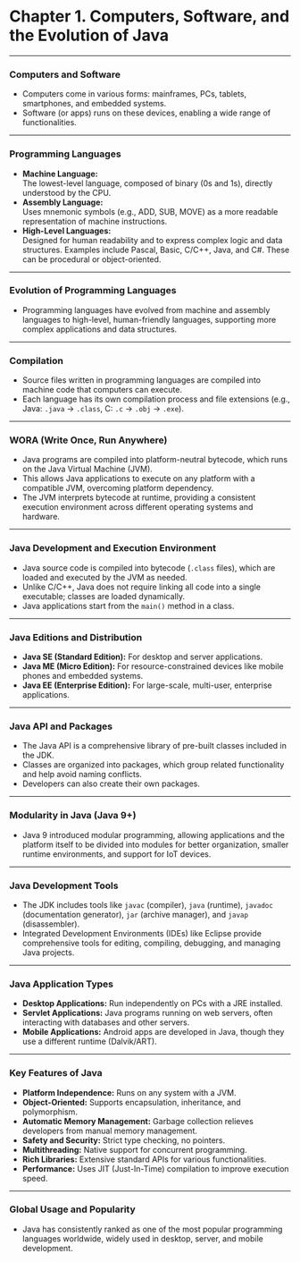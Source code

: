 # Chapter 1. Computers, Software, and the Evolution of Java

---

### Computers and Software

- Computers come in various forms: mainframes, PCs, tablets, smartphones, and embedded systems.
- Software (or apps) runs on these devices, enabling a wide range of functionalities.

---

### Programming Languages

- **Machine Language:**  
  The lowest-level language, composed of binary (0s and 1s), directly understood by the CPU.
- **Assembly Language:**  
  Uses mnemonic symbols (e.g., ADD, SUB, MOVE) as a more readable representation of machine instructions.
- **High-Level Languages:**  
  Designed for human readability and to express complex logic and data structures. Examples include Pascal, Basic, C/C++, Java, and C#. These can be procedural or object-oriented.

---

### Evolution of Programming Languages

- Programming languages have evolved from machine and assembly languages to high-level, human-friendly languages, supporting more complex applications and data structures.

---

### Compilation

- Source files written in programming languages are compiled into machine code that computers can execute.
- Each language has its own compilation process and file extensions (e.g., Java: `.java` → `.class`, C: `.c` → `.obj` → `.exe`).

---

### WORA (Write Once, Run Anywhere)

- Java programs are compiled into platform-neutral bytecode, which runs on the Java Virtual Machine (JVM).
- This allows Java applications to execute on any platform with a compatible JVM, overcoming platform dependency.
- The JVM interprets bytecode at runtime, providing a consistent execution environment across different operating systems and hardware.

---

### Java Development and Execution Environment

- Java source code is compiled into bytecode (`.class` files), which are loaded and executed by the JVM as needed.
- Unlike C/C++, Java does not require linking all code into a single executable; classes are loaded dynamically.
- Java applications start from the `main()` method in a class.

---

### Java Editions and Distribution

- **Java SE (Standard Edition):** For desktop and server applications.
- **Java ME (Micro Edition):** For resource-constrained devices like mobile phones and embedded systems.
- **Java EE (Enterprise Edition):** For large-scale, multi-user, enterprise applications.

---

### Java API and Packages

- The Java API is a comprehensive library of pre-built classes included in the JDK.
- Classes are organized into packages, which group related functionality and help avoid naming conflicts.
- Developers can also create their own packages.

---

### Modularity in Java (Java 9+)

- Java 9 introduced modular programming, allowing applications and the platform itself to be divided into modules for better organization, smaller runtime environments, and support for IoT devices.

---

### Java Development Tools

- The JDK includes tools like `javac` (compiler), `java` (runtime), `javadoc` (documentation generator), `jar` (archive manager), and `javap` (disassembler).
- Integrated Development Environments (IDEs) like Eclipse provide comprehensive tools for editing, compiling, debugging, and managing Java projects.

---

### Java Application Types

- **Desktop Applications:** Run independently on PCs with a JRE installed.
- **Servlet Applications:** Java programs running on web servers, often interacting with databases and other servers.
- **Mobile Applications:** Android apps are developed in Java, though they use a different runtime (Dalvik/ART).

---

### Key Features of Java

- **Platform Independence:** Runs on any system with a JVM.
- **Object-Oriented:** Supports encapsulation, inheritance, and polymorphism.
- **Automatic Memory Management:** Garbage collection relieves developers from manual memory management.
- **Safety and Security:** Strict type checking, no pointers.
- **Multithreading:** Native support for concurrent programming.
- **Rich Libraries:** Extensive standard APIs for various functionalities.
- **Performance:** Uses JIT (Just-In-Time) compilation to improve execution speed.

---

### Global Usage and Popularity

- Java has consistently ranked as one of the most popular programming languages worldwide, widely used in desktop, server, and mobile development.
